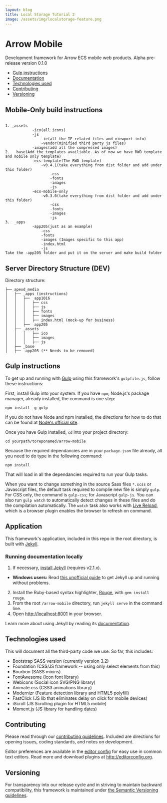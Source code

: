 ```yaml
---
layout: blog
title: Local Storage Tutorial 2
image: /assets/img/localstorage-feature.png
---
```


 # Arrow Mobile

Development framework for Arrow ECS mobile web products. Alpha pre-release version 0.1.0

 - [Gulp instructions](#gulp)
 - [Documentation](#application)
 - [Technologies used](#technologies)
 - [Contributing](#contributing)
 - [Versioning](#versioning)


## Mobile-Only build instructions
```

1. _assets
 			-ico(all icons)
 			-js
 				-ie(all the IE related files and viewport info)
 				-vendor(minified third party js files)
 			-images(add all the compressed images)
2. 	_base(Add the templates availiable. As of now we have RWD template and mobile only template)
 			-ecs-template(The RWD template)
 				-v0.4.1(take everything from dist folder and add under this folder)
 					-css
 					-fonts
 					-images
 					-js
 			-ecs-mobile-only	
 				-v0.3.0(take everything from dist folder and add under this folder)
 					-css
 					-fonts
 					-images
 					-js	
3. 	_apps
 			-app205(just as an example)
 				-css
 				-fonts
 				-images (Images specific to this app)
 				-index.html
 				-js
Take the -app205 folder and put it on the server and make build folder 				
```

 				




## Server Directory Structure (DEV)

Directory structure:
```
├── apexd_media
│   ├── _apps (instructions)
│   │   ├──  app1016
│   │   │   ├── css
│   │   │   ├── js
│   │   │   ├── fonts
│   │   │   ├── images
│   │   │   ├── index.html (mock-up for business)
│   │   ├──  app205
│   ├── _assets
│   │   │   ├── ico
│   │   │   ├── images
│   │   │   ├── js
│   ├── _base
│   ├──  app205 (** Needs to be removed)
```




## Gulp instructions

To get up and running with [Gulp](http://gulpjs.com/) using this framework's `gulpfile.js`, follow these instructions:

First, install Gulp into your system. If you have `npm`, Node.js's package manager, already installed, the command is one step:

```
npm install -g gulp
```

If you do not have Node and npm installed, the directions for how to do that can be found at [Node's official site](http://nodejs.org/download/).

Once you have Gulp installed, `cd` into your project directory:

```
cd yourpath/toreponamed/arrow-mobile
```

Because the required dependancies are in your `package.json` file already, all you need to do type in the following command:

```
npm install
``` 
That will load in all the dependancies required to run your Gulp tasks.

When you want to change something in the source Sass files `*.scss` or Javascript files, the default task required to complie new file is simply `gulp`. For CSS only, the command is `gulp-css`; for Javascript `gulp-js`. You can also run `gulp watch` to automatically detect changes in these files and do the compilation automatically. The `watch` task also works with [Live Reload](http://livereload.com/), which is a browser plugin enables the browser to refresh on command. 

## Application

This framework's application, included in this repo in the root directory, is built with [Jekyll](http://jekyllrb.com).

### Running documentation locally

1. If necessary, [install Jekyll](http://jekyllrb.com/docs/installation) (requires v2.1.x).
  - **Windows users:** Read [this unofficial guide](https://github.com/juthilo/run-jekyll-on-windows/) to get Jekyll up and running without problems.
2. Install the Ruby-based syntax highlighter, [Rouge](https://github.com/jneen/rouge), with `gem install rouge`.
3. From the root `/arrow-mobile` directory, run `jekyll serve` in the command line.
4. Open <http://localhost:8001> in your browser.

Learn more about using Jekyll by reading its [documentation](http://jekyllrb.com/docs/home/).


## Technologies used

This will document all the third-party code we use. So far, this includes:

- Bootstrap SASS version (currently version 3.2)
- Foundation (CSS/JS framework -- using only select elements from this)
- Bourbon (SASS mixins)
- FontAwesome (Icon font library)
- Webicons (Social icon SVG/PNG library)
- Animate.css (CSS3 animations library)
- Modernizr (Feature detection library and HTML5 polyfill)
- FastClick (JS lib that eliminates delay on click for mobile devices)
- iScroll (JS Scrolling plugin for HTML5 mobile)
- Moment.js (JS library for handling dates)

## Contributing

Please read through our [contributing guidelines](https://github.com/jboho/arrow-mobile/blob/master/CONTRIBUTING.md). Included are directions for opening issues, coding standards, and notes on development.

Editor preferences are available in the [editor config](https://github.com/jboho/arrow-mobile/blob/master/.editorconfig) for easy use in common text editors. Read more and download plugins at <http://editorconfig.org>.


## Versioning

For transparency into our release cycle and in striving to maintain backward compatibility, this framework is maintained under [the Semantic Versioning guidelines](http://semver.org/).




